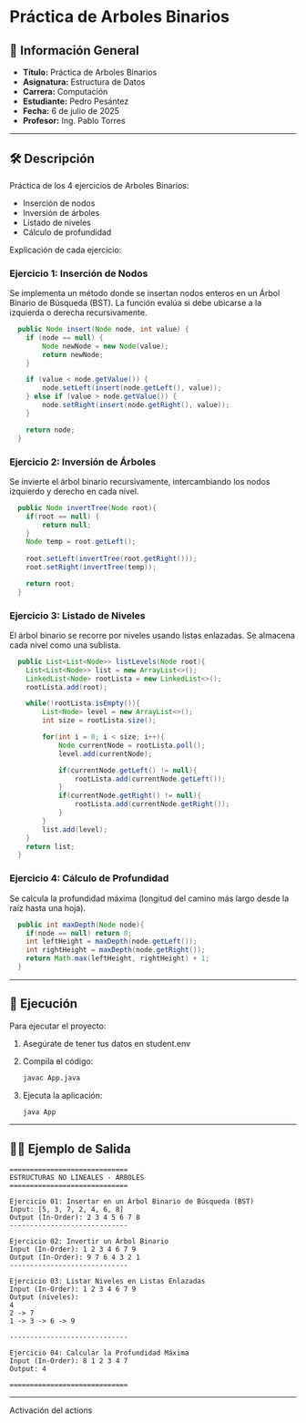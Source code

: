 
# Práctica de Arboles Binarios

## 📌 Información General

- **Título:** Práctica de Arboles Binarios
- **Asignatura:** Estructura de Datos
- **Carrera:** Computación
- **Estudiante:** Pedro Pesántez
- **Fecha:** 6 de julio de 2025
- **Profesor:** Ing. Pablo Torres

---

## 🛠️ Descripción

Práctica de los 4 ejercicios de Arboles Binarios:
- Inserción de nodos
- Inversión de árboles
- Listado de niveles
- Cálculo de profundidad

Explicación de cada ejercicio:

### Ejercicio 1: Inserción de Nodos
Se implementa un método donde se insertan nodos enteros en un Árbol Binario de Búsqueda (BST). La función evalúa si debe ubicarse a la izquierda o derecha recursivamente.

```java
  public Node insert(Node node, int value) {
    if (node == null) {
        Node newNode = new Node(value);
        return newNode;
    }

    if (value < node.getValue()) {
        node.setLeft(insert(node.getLeft(), value));
    } else if (value > node.getValue()) {
        node.setRight(insert(node.getRight(), value));
    }

    return node;
  }
```

### Ejercicio 2: Inversión de Árboles
Se invierte el árbol binario recursivamente, intercambiando los nodos izquierdo y derecho en cada nivel.

```java
  public Node invertTree(Node root){
    if(root == null) {
        return null;
    }
    Node temp = root.getLeft();
    
    root.setLeft(invertTree(root.getRight()));
    root.setRight(invertTree(temp));

    return root;
  }
```

### Ejercicio 3: Listado de Niveles
El árbol binario se recorre por niveles usando listas enlazadas. Se almacena cada nivel como una sublista.

```java
  public List<List<Node>> listLevels(Node root){
    List<List<Node>> list = new ArrayList<>();
    LinkedList<Node> rootLista = new LinkedList<>();
    rootLista.add(root);

    while(!rootLista.isEmpty()){
        List<Node> level = new ArrayList<>();
        int size = rootLista.size();

        for(int i = 0; i < size; i++){
            Node currentNode = rootLista.poll();
            level.add(currentNode);

            if(currentNode.getLeft() != null){
                rootLista.add(currentNode.getLeft());
            }
            if(currentNode.getRight() != null){
                rootLista.add(currentNode.getRight());
            }
        }
        list.add(level);
    }
    return list;
  }

```

### Ejercicio 4: Cálculo de Profundidad
Se calcula la profundidad máxima (longitud del camino más largo desde la raíz hasta una hoja).


```java
  public int maxDepth(Node node){
    if(node == null) return 0;
    int leftHeight = maxDepth(node.getLeft());
    int rightHeight = maxDepth(node.getRight());
    return Math.max(leftHeight, rightHeight) + 1;
  }

```

---

## 🚀 Ejecución

Para ejecutar el proyecto:

1. Asegúrate de tener tus datos en student.env

2. Compila el código:
    ```bash
    javac App.java
    ```
3. Ejecuta la aplicación:
    ```bash
    java App
    ```

---

## 🧑‍💻 Ejemplo de Salida

```plaintext
=============================
ESTRUCTURAS NO LINEALES - ÁRBOLES
=============================

Ejercicio 01: Insertar en un Árbol Binario de Búsqueda (BST)
Input: [5, 3, 7, 2, 4, 6, 8]
Output (In-Order): 2 3 4 5 6 7 8
-----------------------------

Ejercicio 02: Invertir un Árbol Binario
Input (In-Order): 1 2 3 4 6 7 9
Output (In-Order): 9 7 6 4 3 2 1
-----------------------------

Ejercicio 03: Listar Niveles en Listas Enlazadas
Input (In-Order): 1 2 3 4 6 7 9
Output (niveles):
4
2 -> 7
1 -> 3 -> 6 -> 9

-----------------------------

Ejercicio 04: Calcular la Profundidad Máxima
Input (In-Order): 8 1 2 3 4 7
Output: 4

=============================
```

---

Activación del actions